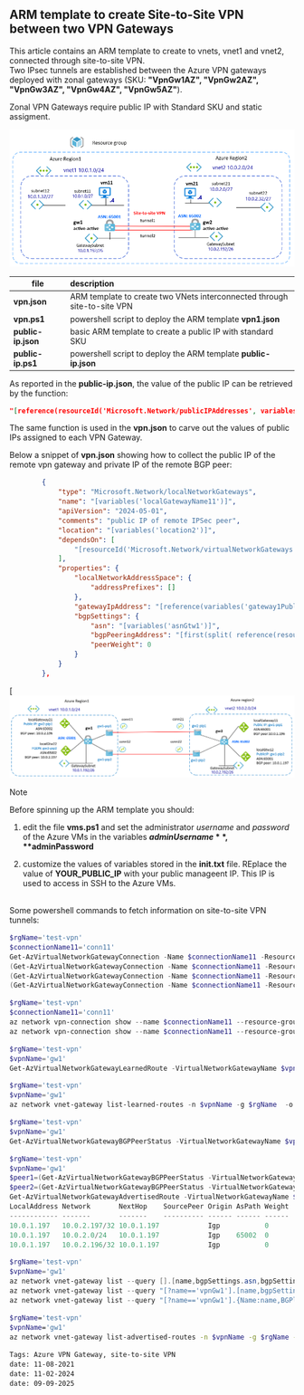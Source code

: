 <properties
pageTitle= 'ARM template to create Site-to-Site VPN between two Azure VPN Gateways'
description= "ARM template to create Site-to-Site VPN between two Azure VPN Gateways"
documentationcenter: na
services="Azure VPN Gateway"
documentationCenter="na"
authors="fabferri"
manager=""
editor=""/>

<tags
   ms.service="configuration-Example-Azure"
   ms.devlang="na"
   ms.topic="article"
   ms.tgt_pltfrm="na"
   ms.workload="na"
   ms.date="11/08/2021"
   ms.author="fabferri" />

## ARM template to create Site-to-Site VPN between two VPN Gateways

This article contains an ARM template to create to vnets, vnet1 and vnet2, connected through site-to-site VPN. <br>
Two IPsec tunnels are established between the Azure VPN gateways deployed with zonal gateways (SKU: **"VpnGw1AZ", "VpnGw2AZ", "VpnGw3AZ", "VpnGw4AZ", "VpnGw5AZ"**). <br>

Zonal VPN Gateways require public IP with Standard SKU and static assigment.

[![1]][1]

| file                | description                                                               |
| ------------------- |:------------------------------------------------------------------------- |
| **vpn.json**        | ARM template to create two VNets interconnected through site-to-site VPN  |
| **vpn.ps1**         | powershell script to deploy the ARM template **vpn1.json**                |
| **public-ip.json**  | basic ARM template to create a public IP with standard SKU                |
| **public-ip.ps1**   | powershell script to deploy the ARM template **public-ip.json**           |

As reported in the **public-ip.json**, the value of the public IP can be retrieved by the function:

```json
"[reference(resourceId('Microsoft.Network/publicIPAddresses', variables('publicIPName')),'2024-05-01').ipAddress]"
```

The same function is used in the **vpn.json** to carve out the values of public IPs assigned to each VPN Gateway.
<br>

Below a snippet of **vpn.json** showing how to collect the public IP of the remote vpn gateway and private IP of the remote BGP peer:

```json
        {
            "type": "Microsoft.Network/localNetworkGateways",
            "name": "[variables('localGatewayName11')]",
            "apiVersion": "2024-05-01",
            "comments": "public IP of remote IPSec peer",
            "location": "[variables('location2')]",
            "dependsOn": [
                "[resourceId('Microsoft.Network/virtualNetworkGateways', variables('gateway1Name'))]"
            ],
            "properties": {
                "localNetworkAddressSpace": {
                    "addressPrefixes": []
                },
                "gatewayIpAddress": "[reference(variables('gateway1PublicIP1Id'),'22024-05-01').ipAddress]",
                "bgpSettings": {
                    "asn": "[variables('asnGtw1')]",
                    "bgpPeeringAddress": "[first(split( reference(resourceId('Microsoft.Network/virtualNetworkGateways',variables('gateway1Name')),'2020-06-01').bgpSettings.bgpPeeringAddress , ','))]",
                    "peerWeight": 0
                }
            }
        },
```

[![2][2]

> [!NOTE]
> Before spinning up the ARM template you should:
>
> 1. edit the file **vms.ps1** and set the administrator _username_ and _password_ of the Azure VMs in the variables **$adminUsername**, **$adminPassword**
>
> 2. customize the values of variables stored in the **init.txt** file. REplace the value of **YOUR_PUBLIC_IP** with your public manageent IP. This IP is used to access in SSH to the Azure VMs.
>

<br>
Some powershell commands to fetch information on site-to-site VPN tunnels:  

```powershell
$rgName='test-vpn'
$connectionName11='conn11'
Get-AzVirtualNetworkGatewayConnection -Name $connectionName11 -ResourceGroupName $rgName
(Get-AzVirtualNetworkGatewayConnection -Name $connectionName11 -ResourceGroupName $rgName).ConnectionStatus
(Get-AzVirtualNetworkGatewayConnection -Name $connectionName11 -ResourceGroupName $rgName).EgressBytesTransferred
(Get-AzVirtualNetworkGatewayConnection -Name $connectionName11 -ResourceGroupName $rgName).IngressBytesTransferred
```

```powershell
$rgName='test-vpn'
$connectionName11='conn11'
az network vpn-connection show --name $connectionName11 --resource-group $rgName
az network vpn-connection show --name $connectionName11 --resource-group $rgName --query tunnelConnectionStatus
```


```powershell
$rgName='test-vpn'
$vpnName='gw1'
Get-AzVirtualNetworkGatewayLearnedRoute -VirtualNetworkGatewayName $vpnName -ResourceGroupName $rgName
```

```powershell
$rgName='test-vpn'
$vpnName='gw1'
az network vnet-gateway list-learned-routes -n $vpnName -g $rgName  -o table
```

```powershell
$rgName='test-vpn'
$vpnName='gw1'
Get-AzVirtualNetworkGatewayBGPPeerStatus -VirtualNetworkGatewayName $vpnName -ResourceGroupName $rgName |ft
```

```powershell
$rgName='test-vpn'
$vpnName='gw1'
$peer1=(Get-AzVirtualNetworkGatewayBGPPeerStatus -VirtualNetworkGatewayName $vpnName -ResourceGroupName $rgName).LocalAddress[0]
$peer2=(Get-AzVirtualNetworkGatewayBGPPeerStatus -VirtualNetworkGatewayName $vpnName -ResourceGroupName $rgName).LocalAddress[1]
Get-AzVirtualNetworkGatewayAdvertisedRoute -VirtualNetworkGatewayName $vpnName -ResourceGroupName $rgName -Peer $peer1 | ft
LocalAddress Network       NextHop    SourcePeer Origin AsPath Weight
------------ -------       -------    ---------- ------ ------ ------
10.0.1.197   10.0.2.197/32 10.0.1.197            Igp           0
10.0.1.197   10.0.2.0/24   10.0.1.197            Igp    65002  0
10.0.1.197   10.0.2.196/32 10.0.1.197            Igp           0

```

```powershell
$rgName='test-vpn'
$vpnName='gw1'
az network vnet-gateway list --query [].[name,bgpSettings.asn,bgpSettings.bgpPeeringAddress] -o table -g $rgName
az network vnet-gateway list --query "[?name=='vpnGw1'].[name,bgpSettings.bgpPeeringAddress,bgpSettings.asn]" -o table -g $rgName
az network vnet-gateway list --query "[?name=='vpnGw1'].{Name:name,BGPlocalIP:bgpSettings.bgpPeeringAddress,ASN:bgpSettings.asn}" -o table -g $rgName
```

```bash
$rgName='test-vpn'
$vpnName='gw1'
az network vnet-gateway list-advertised-routes -n $vpnName -g $rgName --peer $peer1
```

`Tags: Azure VPN Gateway, site-to-site VPN` <br>
`date: 11-08-2021` <br>
`date: 11-02-2024` <br>
`date: 09-09-2025` <br>

<!--Image References-->

[1]: ./media/network-diagram.png "network diagram"
[2]: ./media/network-diagram2.png "network diagram with site-to-site VPN details"

<!--Link References-->

